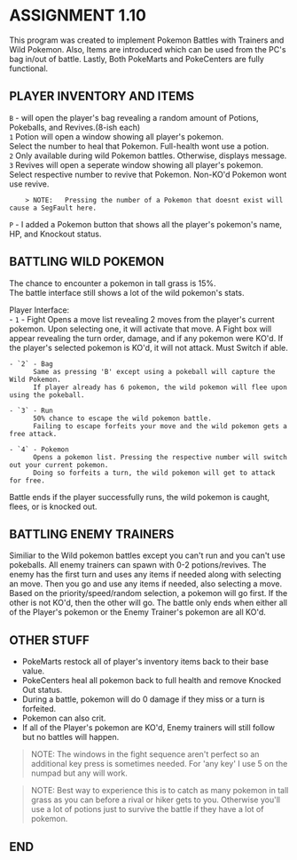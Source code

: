 # ASSIGNMENT 1.10
This program was created to implement Pokemon Battles with Trainers and Wild Pokemon.
Also, Items are introduced which can be used from the PC's bag in/out of battle.
Lastly, Both PokeMarts and PokeCenters are fully functional. 

## PLAYER INVENTORY AND ITEMS
`B` - will open the player's bag revealing a random amount of Potions, Pokeballs, and Revives.(8-ish each)  
                `1` Potion will open a window showing all player's pokemon.  
                Select the number to heal that Pokemon. Full-health wont use a potion.  
                `2` Only available during wild Pokemon battles. Otherwise, displays message.  
                `3` Revives will open a seperate window showing all player's pokemon.  
                    Select respective number to revive that Pokemon. Non-KO'd Pokemon wont use revive. 
        
        > NOTE:   Pressing the number of a Pokemon that doesnt exist will cause a SegFault here.

`P` - I added a Pokemon button that shows all the player's pokemon's name, HP, and Knockout status.
       
## BATTLING WILD POKEMON
The chance to encounter a pokemon in tall grass is 15%.  
The battle interface still shows a lot of the wild pokemon's stats.  

Player Interface:  
    - `1` - Fight
          Opens a move list revealing 2 moves from the player's current pokemon.
          Upon selecting one, it will activate that move.
          A Fight box will appear revealing the turn order, damage, and if any pokemon were KO'd.
          If the player's selected pokemon is KO'd, it will not attack. Must Switch if able.

    - `2` - Bag
          Same as pressing 'B' except using a pokeball will capture the Wild Pokemon.
          If player already has 6 pokemon, the wild pokemon will flee upon using the pokeball. 

    - `3` - Run
          50% chance to escape the wild pokemon battle. 
          Failing to escape forfeits your move and the wild pokemon gets a free attack.

    - `4` - Pokemon
          Opens a pokemon list. Pressing the respective number will switch out your current pokemon.
          Doing so forfeits a turn, the wild pokemon will get to attack for free.

Battle ends if the player successfully runs, the wild pokemon is caught, flees, or is knocked out.     

## BATTLING ENEMY TRAINERS
Similiar to the Wild pokemon battles except you can't run and you can't use pokeballs.
All enemy trainers can spawn with 0-2 potions/revives.
The enemy has the first turn and uses any items if needed along with selecting an move.
Then you go and use any items if needed, also selecting a move. 
Based on the priority/speed/random selection, a pokemon will go first. If the other is not KO'd, then the other will go. 
The battle only ends when either all of the Player's pokemon or the Enemy Trainer's pokemon are all KO'd.

## OTHER STUFF
- PokeMarts restock all of player's inventory items back to their base value.
- PokeCenters heal all pokemon back to full health and remove Knocked Out status.
- During a battle, pokemon will do 0 damage if they miss or a turn is forfeited. 
- Pokemon can also crit.
- If all of the Player's pokemon are KO'd, Enemy trainers will still follow but no battles will happen.

> NOTE: The windows in the fight sequence aren't perfect so an additional key press is sometimes needed.
      For 'any key' I use 5 on the numpad but any will work.  

> NOTE: Best way to experience this is to catch as many pokemon in tall grass as you can before a rival 
      or hiker gets to you. Otherwise you'll use a lot of potions just to survive the battle if they have a lot of pokemon. 

## END





 


